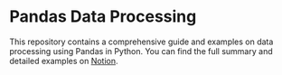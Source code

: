 # Pandas Data Processing

This repository contains a comprehensive guide and examples on data processing using Pandas in Python.
You can find the full summary and detailed examples on [Notion](https://humane-math-026.notion.site/Pandas-Data-processing-1c6e86c18ff5805796e2c4a6b98db779).
